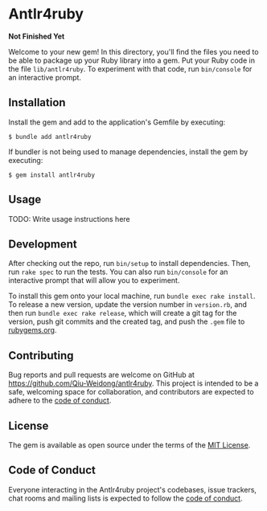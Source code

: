 # Antlr4ruby

**Not Finished Yet**

Welcome to your new gem! In this directory, you'll find the files you need to be able to package up your Ruby library into a gem. Put your Ruby code in the file `lib/antlr4ruby`. To experiment with that code, run `bin/console` for an interactive prompt.

## Installation

Install the gem and add to the application's Gemfile by executing:

    $ bundle add antlr4ruby

If bundler is not being used to manage dependencies, install the gem by executing:

    $ gem install antlr4ruby

## Usage

TODO: Write usage instructions here

## Development

After checking out the repo, run `bin/setup` to install dependencies. Then, run `rake spec` to run the tests. You can also run `bin/console` for an interactive prompt that will allow you to experiment.

To install this gem onto your local machine, run `bundle exec rake install`. To release a new version, update the version number in `version.rb`, and then run `bundle exec rake release`, which will create a git tag for the version, push git commits and the created tag, and push the `.gem` file to [rubygems.org](https://rubygems.org).

## Contributing

Bug reports and pull requests are welcome on GitHub at https://github.com/Qiu-Weidong/antlr4ruby. This project is intended to be a safe, welcoming space for collaboration, and contributors are expected to adhere to the [code of conduct](https://github.com/Qiu-Weidong/antlr4ruby/blob/master/CODE_OF_CONDUCT.md).

## License

The gem is available as open source under the terms of the [MIT License](https://opensource.org/licenses/MIT).

## Code of Conduct

Everyone interacting in the Antlr4ruby project's codebases, issue trackers, chat rooms and mailing lists is expected to follow the [code of conduct](https://github.com/[USERNAME]/antlr4ruby/blob/master/CODE_OF_CONDUCT.md).
